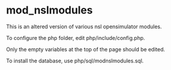 mod_nslmodules
==============

This is an altered version of various nsl opensimulator modules.



To configure the php folder, edit php/include/config.php.

Only the empty variables at the top of the page should be edited.

To install the database, use php/sql/modnslmodules.sql.

